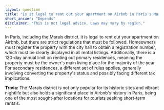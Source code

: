 ```yaml
---
layout: question
title: "Is it legal to rent out your apartment on Airbnb in Paris's Marais district?"
short_answer: "Depends"
disclaimer: "This is not legal advice. Laws may vary by region."
---
```


In Paris, including the Marais district, it is legal to rent out your apartment on Airbnb, but there are strict regulations that must be followed. Homeowners must register the property with the city hall to obtain a registration number, which must be clearly displayed in all rental listings. Additionally, there is a 120-day annual limit on renting out primary residences, meaning the property must be the owner's main living place for the majority of the year. For secondary residences, a different set of rules applies, generally involving converting the property's status and possibly facing different tax implications.

**Trivia:** The Marais district is not only popular for its historic sites and vibrant nightlife but also holds a significant place in Airbnb's history in Paris, being one of the most sought-after locations for tourists seeking short-term rentals.
